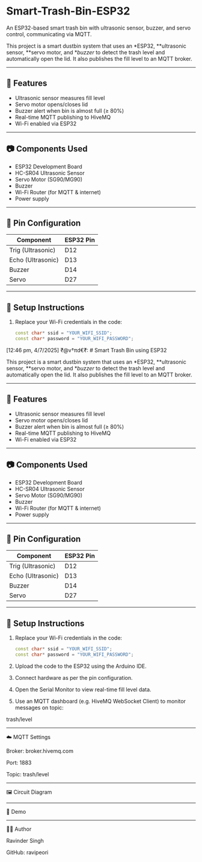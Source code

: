 # Smart-Trash-Bin-ESP32
An ESP32-based smart trash bin with ultrasonic sensor, buzzer, and servo control, communicating via MQTT.

This project is a smart dustbin system that uses an *ESP32, **ultrasonic sensor, **servo motor, and **buzzer* to detect the trash level and automatically open the lid. It also publishes the fill level to an MQTT broker.

---

## 🚀 Features

- Ultrasonic sensor measures fill level
- Servo motor opens/closes lid
- Buzzer alert when bin is almost full (≥ 80%)
- Real-time MQTT publishing to HiveMQ
- Wi-Fi enabled via ESP32

---

## 📷 Components Used

- ESP32 Development Board
- HC-SR04 Ultrasonic Sensor
- Servo Motor (SG90/MG90)
- Buzzer
- Wi-Fi Router (for MQTT & internet)
- Power supply

---

## 🧠 Pin Configuration

| Component       | ESP32 Pin |
|----------------|-----------|
| Trig (Ultrasonic) | D12       |
| Echo (Ultrasonic) | D13       |
| Buzzer           | D14       |
| Servo            | D27       |

---

## 🔌 Setup Instructions

1. Replace your Wi-Fi credentials in the code:
   ```cpp
   const char* ssid = "YOUR_WIFI_SSID";
   const char* password = "YOUR_WIFI_PASSWORD";
[12:46 pm, 4/7/2025] ₹@v†πd€₹: # Smart Trash Bin using ESP32

This project is a smart dustbin system that uses an *ESP32, **ultrasonic sensor, **servo motor, and **buzzer* to detect the trash level and automatically open the lid. It also publishes the fill level to an MQTT broker.

---

## 🚀 Features

- Ultrasonic sensor measures fill level
- Servo motor opens/closes lid
- Buzzer alert when bin is almost full (≥ 80%)
- Real-time MQTT publishing to HiveMQ
- Wi-Fi enabled via ESP32

---

## 📷 Components Used

- ESP32 Development Board
- HC-SR04 Ultrasonic Sensor
- Servo Motor (SG90/MG90)
- Buzzer
- Wi-Fi Router (for MQTT & internet)
- Power supply

---

## 🧠 Pin Configuration

| Component         | ESP32 Pin |
|------------------|-----------|
| Trig (Ultrasonic) | D12       |
| Echo (Ultrasonic) | D13       |
| Buzzer            | D14       |
| Servo             | D27       |

---

## 🔌 Setup Instructions

1. Replace your Wi-Fi credentials in the code:
   ```cpp
   const char* ssid = "YOUR_WIFI_SSID";
   const char* password = "YOUR_WIFI_PASSWORD";

2. Upload the code to the ESP32 using the Arduino IDE.


3. Connect hardware as per the pin configuration.


4. Open the Serial Monitor to view real-time fill level data.


5. Use an MQTT dashboard (e.g. HiveMQ WebSocket Client) to monitor messages on topic:

trash/level




---

☁️ MQTT Settings

Broker: broker.hivemq.com

Port: 1883

Topic: trash/level



---

🖼️ Circuit Diagram




---

📸 Demo






---

🧑‍💻 Author

Ravinder Singh

GitHub: ravipeori
